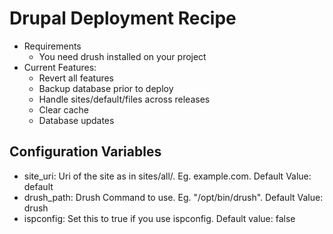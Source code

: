 # Drupal Deployment Recipe
* Requirements
  * You need drush installed on your project
* Current Features:
  * Revert all features
  * Backup database prior to deploy
  * Handle sites/default/files across releases
  * Clear cache
  * Database updates

## Configuration Variables

* site_uri: Uri of the site as in sites/all/. Eg. example.com. Default Value: default
* drush_path: Drush Command to use. Eg. "/opt/bin/drush". Default Value: drush
* ispconfig: Set this to true if you use ispconfig. Default value: false
